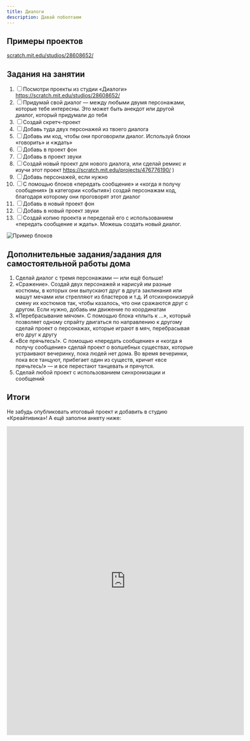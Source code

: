 ```yaml
---
title: Диалоги
description: Давай поболтаем
---
```


## Примеры проектов

[scratch.mit.edu/studios/28608652/](https://scratch.mit.edu/studios/28608652/)

## Задания на занятии

1. <input type="checkbox">Посмотри проекты из студии «Диалоги» https://scratch.mit.edu/studios/28608652/ 
2. <input type="checkbox">Придумай свой диалог — между любыми двумя персонажами, которые тебе интересны. Это может быть анекдот или другой диалог, который придумали до тебя
3. <input type="checkbox">Создай скретч-проект
4. <input type="checkbox">Добавь туда двух персонажей из твоего диалога
5. <input type="checkbox">Добавь им код, чтобы они проговорили диалог. Используй блоки «говорить» и «ждать»
6. <input type="checkbox">Добавь в проект фон
7. <input type="checkbox">Добавь в проект звуки
8. <input type="checkbox">Создай новый проект для нового диалога, или сделай ремикс и изучи этот проект https://scratch.mit.edu/projects/476776190/ )
9. <input type="checkbox">Добавь персонажей, если нужно
10. <input type="checkbox">С помощью блоков «передать сообщение» и «когда я получу сообщения» (в категории «события») создай персонажам код, благодаря которому они проговорят этот диалог
11. <input type="checkbox">Добавь в новый проект фон
12. <input type="checkbox">Добавь в новый проект звуки
13. <input type="checkbox">Создай копию проекта и переделай его с использованием «передать сообщение и ждать». Можешь создать новый диалог.

![Пример блоков]({{site.baseurl}}/lessons/dialogs/dialogs.png)

## Дополнительные задания/задания для самостоятельной работы дома

1. Сделай диалог с тремя персонажами — или ещё больше!
1. «Сражение». Создай двух персонажей и нарисуй им разные костюмы, в которых они выпускают друг в друга заклинания или машут мечами или стрелляют из бластеров и т.д. И отсихнронизируй смену их костюмов так, чтобы казалось, что они сражаются друг с другом. Если нужно, добавь им движение по координатам
1. «Перебрасывание мячом». С помощью блока «плыть к ...», который позволяет одному спрайту двигаться по направлению к другому сделай проект о персонажах, которые играют в мяч, перебрасывая его друг к другу
1. «Все прячьтесь!». С помощью «передать сообщение» и «когда я получу сообщение» сделай проект о волшебных существах, которые устраивают вечеринку, пока людей нет дома. Во время вечеринки, пока все танцуют, прибегает один из существ, кричит «все прячьтесь!» — и все перестают танцевать и прячутся.
1. Сделай любой проект с использованием синхронизации и сообщений

## Итоги

Не забудь опубликовать итоговый проект и добавить в студию «Креайтивика»! А ещё заполни анкету ниже:

<iframe src="https://docs.google.com/forms/d/e/1FAIpQLScVew2vGwKWfCBJFY2vNmUbruNneIkdJNIOmcoo9-9oRGbdDw/viewform?embedded=true" width="640" height="833" frameborder="0" marginheight="0" marginwidth="0">Загрузка…</iframe>
